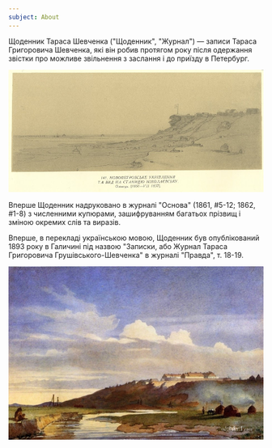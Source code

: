 ```yaml
---
subject: About
---
```


Щоденник Тараса Шевченка ("Щоденник", "Журнал") — записи Тараса
Григоровича Шевченка, які він робив протягом року після одержання
звістки про можливе звільнення з заслання і до приїзду в Петербург.

<img src="fort-shevchenko.jpg" class="jekyllmk-img--responsive"
alt="">

Вперше Щоденник надруковано в журналі "Основа" (1861, #5-12; 1862,
\#1-8) з численними купюрами, зашифруванням багатьох прізвищ і зміною
окремих слів та виразів.

Вперше, в перекладі українською мовою, Щоденник був опублікований 1893
року в Галичині під назвою "Записки, або Журнал Тараса Григоровича
Грушівського-Шевченка" в журналі "Правда", т. 18-19.

<img src="view-of-the-irgyzkala-fort-1850.jpg" class="jekyllmk-img--responsive"
alt="The View of The Irgyzkala Fort, 1850">
